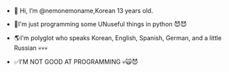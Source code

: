 - 👋 Hi, I’m @nemonemoname,Korean 13 years old.
- 🤔I'm just programming some UNuseful things in python 😈😈
- 🌎I'm polyglot who speaks Korean, English, Spanish, German, and a little Russian 💀💀💀

- ✅I'M NOT GOOD AT PROGRAMMING 💀🙀😈

<!---
nemonemoname/nemonemoname is a ✨ special ✨ repository because its `README.md` (this file) appears on your GitHub profile.
You can click the Preview link to take a look at your changes.
--->

